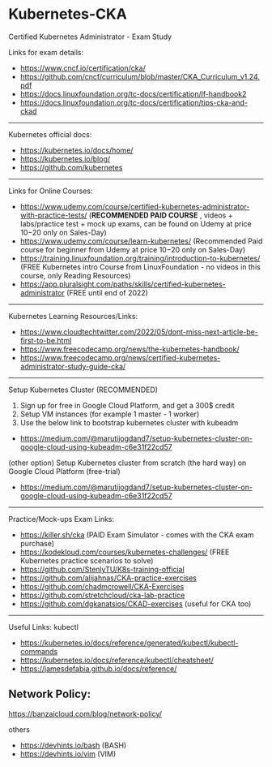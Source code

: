 # Kubernetes-CKA
Certified Kubernetes Administrator - Exam Study

Links for exam details:
- https://www.cncf.io/certification/cka/
- https://github.com/cncf/curriculum/blob/master/CKA_Curriculum_v1.24.pdf
- https://docs.linuxfoundation.org/tc-docs/certification/lf-handbook2
- https://docs.linuxfoundation.org/tc-docs/certification/tips-cka-and-ckad


---
Kubernetes official docs:
- https://kubernetes.io/docs/home/
- https://kubernetes.io/blog/
- https://github.com/kubernetes


---
Links for  Online Courses:
- https://www.udemy.com/course/certified-kubernetes-administrator-with-practice-tests/  (**RECOMMENDED PAID COURSE** , videos + labs/practice test + mock up exams, can be found on Udemy at price 10$-20$ only on Sales-Day)
- https://www.udemy.com/course/learn-kubernetes/ (Recommended Paid course for beginner from Udemy at price 10$-20$ only on Sales-Day)
- https://training.linuxfoundation.org/training/introduction-to-kubernetes/  (FREE Kubernetes intro Course from LinuxFoundation - no videos in this course, only Reading Resources)
- https://app.pluralsight.com/paths/skills/certified-kubernetes-administrator (FREE until end of 2022)


---
Kubernetes Learning Resources/Links:
- https://www.cloudtechtwitter.com/2022/05/dont-miss-next-article-be-first-to-be.html
- https://www.freecodecamp.org/news/the-kubernetes-handbook/
- https://www.freecodecamp.org/news/certified-kubernetes-administrator-study-guide-cka/


---
Setup Kubernetes Cluster
(RECOMMENDED)
1. Sign up for free in Google Cloud Platform, and get a 300$ credit
2. Setup  VM instances (for example 1 master - 1 worker)
3. Use the below link to bootstrap kubernetes cluster with kubeadm
- https://medium.com/@marutijogdand7/setup-kubernetes-cluster-on-google-cloud-using-kubeadm-c6e31f22cd57

(other option)
Setup Kubernetes cluster from scratch (the hard way) on Google Cloud Platform (free-trial)
- https://medium.com/@marutijogdand7/setup-kubernetes-cluster-on-google-cloud-using-kubeadm-c6e31f22cd57


---
Practice/Mock-ups Exam Links:
- https://killer.sh/cka (PAID Exam Simulator - comes with the CKA exam purchase)
- https://kodekloud.com/courses/kubernetes-challenges/  (FREE Kubernetes practice scenarios to solve)
- https://github.com/StenlyTU/K8s-training-official
- https://github.com/alijahnas/CKA-practice-exercises
- https://github.com/chadmcrowell/CKA-Exercises
- https://github.com/stretchcloud/cka-lab-practice
- https://github.com/dgkanatsios/CKAD-exercises (useful for CKA too)


---

Useful Links:
kubectl
- https://kubernetes.io/docs/reference/generated/kubectl/kubectl-commands
- https://kubernetes.io/docs/reference/kubectl/cheatsheet/
- https://jamesdefabia.github.io/docs/reference/

## Network Policy:
https://banzaicloud.com/blog/network-policy/

others
- https://devhints.io/bash  (BASH)
- https://devhints.io/vim  (VIM)
